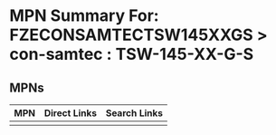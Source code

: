 



# MPN Summary For: FZECONSAMTECTSW145XXGS > con-samtec : TSW-145-XX-G-S

## MPNs
  

|MPN|Direct Links|Search Links|
| :--- | :--- | :--- |
||||
